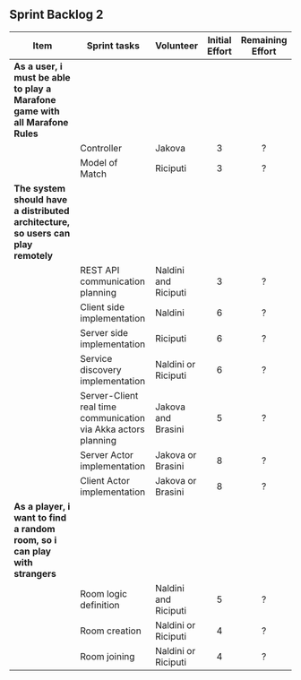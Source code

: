 ## Sprint Backlog 2

|Item | Sprint tasks | Volunteer | Initial Effort | Remaining Effort
|--------|---------------------------|----------|:----:|:---:|
|**As a user, i must be able to play a Marafone game with all Marafone Rules**|||||
| | Controller| Jakova | 3 | ?|
| | Model of Match| Riciputi | 3 | ?|
|**The system should have a distributed architecture, so users can play remotely**|||||
| | REST API communication planning| Naldini and Riciputi | 3 | ?|
| | Client side implementation| Naldini | 6 | ?|
| | Server side implementation| Riciputi | 6 | ?|
| | Service discovery implementation| Naldini or Riciputi | 6 | ?|
| | Server-Client real time communication via Akka actors planning| Jakova and Brasini | 5 | ?|
| | Server Actor implementation| Jakova or Brasini | 8 | ?|
| | Client Actor implementation | Jakova or Brasini | 8 | ?|
|**As a player, i want to find a random room, so i can play with strangers**|||||
| | Room logic definition| Naldini and Riciputi | 5 | ?|
| | Room creation | Naldini or Riciputi | 4 | ?|
| | Room joining| Naldini or Riciputi | 4 | ?|